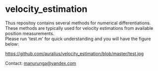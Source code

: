 velocity_estimation
===================

Thus repositoy contains several methods for numerical differentiations. These methods are typically used for velocity estimations from available position measurements.  
Please run 'test.m' for quick understanding and you will have the figure below:

https://github.com/auralius/velocity_estimation/blob/master/test.jpg


Contact:
manurunga@yandex.com

